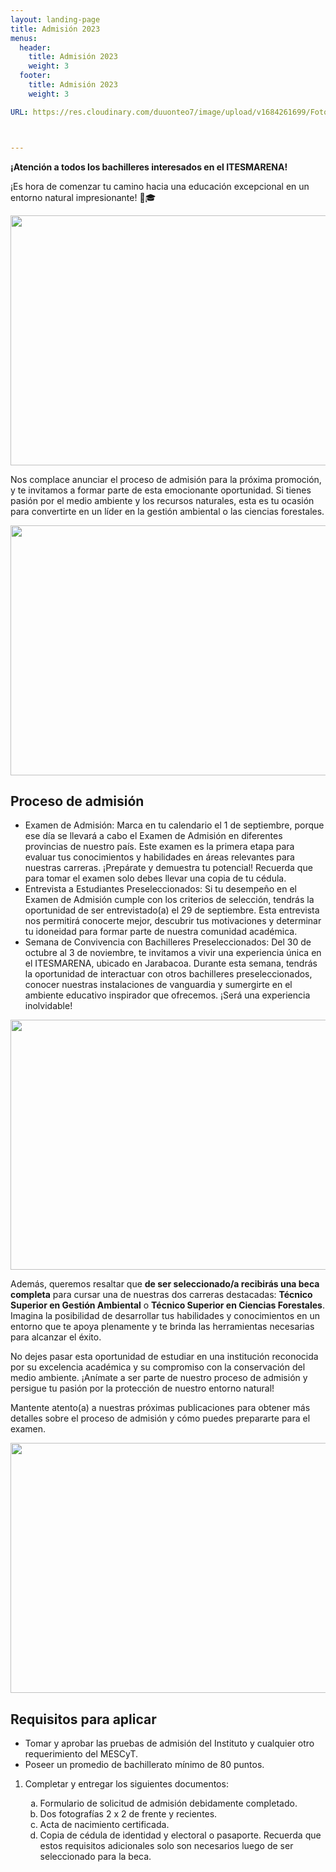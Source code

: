 ```yaml
---
layout: landing-page
title: Admisión 2023
menus:
  header:
    title: Admisión 2023
    weight: 3
  footer:
    title: Admisión 2023
    weight: 3

URL: https://res.cloudinary.com/duuonteo7/image/upload/v1684261699/Fotos%20ITESMARENA/Convivencia/6.jpg



---
```

<html>
<head>
</head>
<body>
    <p><strong>¡Atención a todos los bachilleres interesados en el ITESMARENA!</strong></p>
    <p>¡Es hora de comenzar tu camino hacia una educación excepcional en un entorno natural impresionante! 🌿🎓</p>
    <p><img src="https://res.cloudinary.com/duuonteo7/image/upload/v1562070919/Convivencia/3.jpg" alt="" width="600" height="400" /></p>
    <p>Nos complace anunciar el proceso de admisión para la próxima promoción, y te invitamos a formar parte de esta emocionante oportunidad. Si tienes pasión por el medio ambiente y los recursos naturales, esta es tu ocasión para convertirte en un líder en la gestión ambiental o las ciencias forestales.</p>
    <p><img src="https://res.cloudinary.com/duuonteo7/image/upload/v1562070921/Convivencia/2.jpg" alt="" width="600" height="400" /></p>
    <h2>Proceso de admisión</h2>
    <ul>
        <li>Examen de Admisión: Marca en tu calendario el 1 de septiembre, porque ese día se llevará a cabo el Examen de Admisión en diferentes provincias de nuestro país. Este examen es la primera etapa para evaluar tus conocimientos y habilidades en áreas relevantes para nuestras carreras. ¡Prepárate y demuestra tu potencial! Recuerda que para tomar el examen solo debes llevar una copia de tu cédula.</li>
        <li>Entrevista a Estudiantes Preseleccionados: Si tu desempeño en el Examen de Admisión cumple con los criterios de selección, tendrás la oportunidad de ser entrevistado(a) el 29 de septiembre. Esta entrevista nos permitirá conocerte mejor, descubrir tus motivaciones y determinar tu idoneidad para formar parte de nuestra comunidad académica.</li>
        <li>Semana de Convivencia con Bachilleres Preseleccionados: Del 30 de octubre al 3 de noviembre, te invitamos a vivir una experiencia única en el ITESMARENA, ubicado en Jarabacoa. Durante esta semana, tendrás la oportunidad de interactuar con otros bachilleres preseleccionados, conocer nuestras instalaciones de vanguardia y sumergirte en el ambiente educativo inspirador que ofrecemos. ¡Será una experiencia inolvidable!</li>
    </ul>
    <p><img src="https://res.cloudinary.com/duuonteo7/image/upload/v1562070919/Convivencia/1.jpg" alt="" width="600" height="400" /></p>
    <p>Además, queremos resaltar que <strong>de ser seleccionado/a recibirás una beca completa</strong> para cursar una de nuestras dos carreras destacadas: <strong>Técnico Superior en Gestión Ambiental</strong> o <strong>Técnico Superior en Ciencias Forestales</strong>. Imagina la posibilidad de desarrollar tus habilidades y conocimientos en un entorno que te apoya plenamente y te brinda las herramientas necesarias para alcanzar el éxito.</p>
    <p>No dejes pasar esta oportunidad de estudiar en una institución reconocida por su excelencia académica y su compromiso con la conservación del medio ambiente. ¡Anímate a ser parte de nuestro proceso de admisión y persigue tu pasión por la protección de nuestro entorno natural!</p>
    <div class="contact-info">
        <p>Mantente atento(a) a nuestras próximas publicaciones para obtener más detalles sobre el proceso de admisión y cómo puedes prepararte para el examen.</p>
        <p><img src="https://res.cloudinary.com/duuonteo7/image/upload/v1562070917/Convivencia/8.jpg" alt="" width="600" height="400" /></p>
    </div>
    <h2>Requisitos para aplicar</h2>
    <ul>
        <li>Tomar y aprobar las pruebas de admisión del Instituto y cualquier otro requerimiento del MESCyT.</li>
        <li>Poseer un promedio de bachillerato mínimo de 80 puntos.</li>
    </ul>
    <ol>
        <li>Completar y entregar los siguientes documentos:</li>
        <ol type="a">
            <li>Formulario de solicitud de admisión debidamente completado.</li>
            <li>Dos fotografías 2 x 2 de frente y recientes.</li>
            <li>Acta de nacimiento certificada.</li>
            <li>Copia de cédula de identidad y electoral o pasaporte. Recuerda que estos requisitos adicionales solo son necesarios luego de ser seleccionado para la beca.</li>
        </ol>
    </ol>
</body>
</html>

